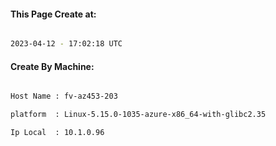 
   
#### This Page Create at:

```bash

2023-04-12 - 17:02:18 UTC

```

#### Create By Machine:

```bash

Host Name : fv-az453-203

platform  : Linux-5.15.0-1035-azure-x86_64-with-glibc2.35

Ip Local  : 10.1.0.96

```

